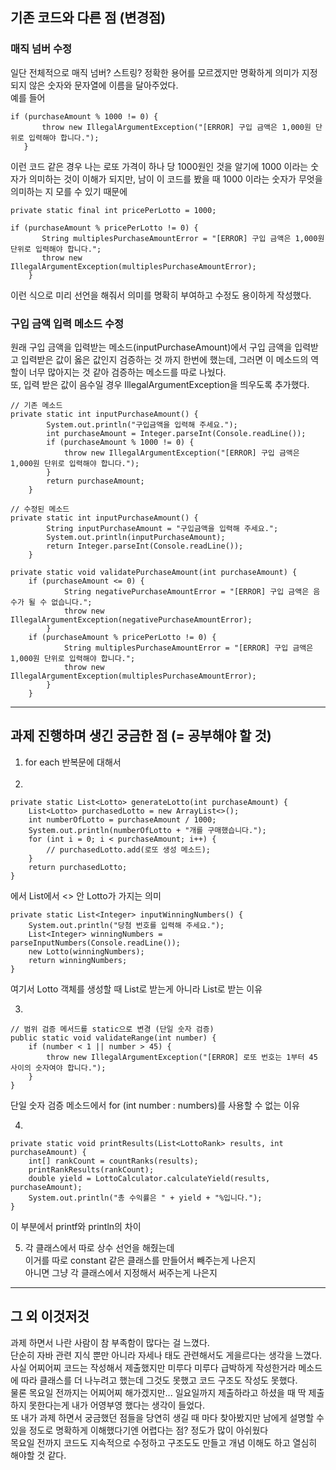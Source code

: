 ## 기존 코드와 다른 점 (변경점)

### 매직 넘버 수정

일단 전체적으로 매직 넘버? 스트링? 정확한 용어를 모르겠지만 명확하게 의미가 지정되지 않은 숫자와 문자열에 이름을 달아주었다.<br/>
예를 들어<br/>
```
if (purchaseAmount % 1000 != 0) {
       throw new IllegalArgumentException("[ERROR] 구입 금액은 1,000원 단위로 입력해야 합니다.");
   }
```
이런 코드 같은 경우 나는 로또 가격이 하나 당 1000원인 것을 알기에 1000 이라는 숫자가 의미하는 것이 이해가 되지만, 남이 이 코드를 봤을 때 1000 이라는 숫자가 무엇을 의미하는 지 모를 수 있기 때문에<br/>
```
private static final int pricePerLotto = 1000;

if (purchaseAmount % pricePerLotto != 0) {
       String multiplesPurchaseAmountError = "[ERROR] 구입 금액은 1,000원 단위로 입력해야 합니다.";
       throw new IllegalArgumentException(multiplesPurchaseAmountError);
    }
```
이런 식으로 미리 선언을 해줘서 의미를 명확히 부여하고 수정도 용이하게 작성했다.

### 구입 금액 입력 메소드 수정

원래 구입 금액을 입력받는 메소드(inputPurchaseAmount)에서 구입 금액을 입력받고 입력받은 값이 옳은 값인지 검증하는 것 까지 한번에 했는데, 그러면 이 메소드의 역할이 너무 많아지는 것 같아 검증하는 메소드를 따로 나눴다.<br/>
또, 입력 받은 값이 음수일 경우 IllegalArgumentException을 띄우도록 추가했다.<br/>

```
// 기존 메소드
private static int inputPurchaseAmount() {
        System.out.println("구입금액을 입력해 주세요.");
        int purchaseAmount = Integer.parseInt(Console.readLine());
        if (purchaseAmount % 1000 != 0) {
            throw new IllegalArgumentException("[ERROR] 구입 금액은 1,000원 단위로 입력해야 합니다.");
        }
        return purchaseAmount;
    }
```

```
// 수정된 메소드
private static int inputPurchaseAmount() {
        String inputPurchaseAmount = "구입금액을 입력해 주세요.";
        System.out.println(inputPurchaseAmount);
        return Integer.parseInt(Console.readLine());
    }

private static void validatePurchaseAmount(int purchaseAmount) {
    if (purchaseAmount <= 0) {
            String negativePurchaseAmountError = "[ERROR] 구입 금액은 음수가 될 수 없습니다.";
            throw new IllegalArgumentException(negativePurchaseAmountError);
        }
    if (purchaseAmount % pricePerLotto != 0) {
            String multiplesPurchaseAmountError = "[ERROR] 구입 금액은 1,000원 단위로 입력해야 합니다.";
            throw new IllegalArgumentException(multiplesPurchaseAmountError);
        }
    }
```
---

## 과제 진행하며 생긴 궁금한 점 (= 공부해야 할 것)

1. for each 반복문에 대해서<br/>
   <br/>
2. 
```
private static List<Lotto> generateLotto(int purchaseAmount) {
    List<Lotto> purchasedLotto = new ArrayList<>();
    int numberOfLotto = purchaseAmount / 1000;
    System.out.println(numberOfLotto + "개를 구매했습니다.");
    for (int i = 0; i < purchaseAmount; i++) {
        // purchasedLotto.add(로또 생성 메소드);
    }
    return purchasedLotto;
}
```
에서 List<Lotto>에서 <> 안 Lotto가 가지는 의미<br/>

```
private static List<Integer> inputWinningNumbers() {
    System.out.println("당첨 번호를 입력해 주세요.");
    List<Integer> winningNumbers = parseInputNumbers(Console.readLine());
    new Lotto(winningNumbers);
    return winningNumbers;
}
```
여기서 Lotto 객체를 생성할 때 List<Lotto>로 받는게 아니라 List<Integer>로 받는 이유<br/>

3. 
```
// 범위 검증 메서드를 static으로 변경 (단일 숫자 검증)
public static void validateRange(int number) {
    if (number < 1 || number > 45) {
        throw new IllegalArgumentException("[ERROR] 로또 번호는 1부터 45 사이의 숫자여야 합니다.");
    }
}
```
단일 숫자 검증 메소드에서
for (int number : numbers)를 사용할 수 없는 이유<br/>

4.
```
private static void printResults(List<LottoRank> results, int purchaseAmount) {
    int[] rankCount = countRanks(results);
    printRankResults(rankCount);
    double yield = LottoCalculator.calculateYield(results, purchaseAmount);
    System.out.println("총 수익률은 " + yield + "%입니다.");
}
```
이 부분에서 printf와 println의 차이<br/>

5. 각 클래스에서 따로 상수 선언을 해줬는데<br/>
이거를 따로 constant 같은 클래스를 만들어서 빼주는게 나은지<br/>
아니면 그냥 각 클래스에서 지정해서 써주는게 나은지

---

## 그 외 이것저것


과제 하면서 나란 사람이 참 부족함이 많다는 걸 느꼈다.<br/>
단순히 자바 관련 지식 뿐만 아니라 자세나 태도 관련해서도 게을르다는 생각을 느꼈다.<br/>
사실 어찌어찌 코드는 작성해서 제출했지만 미루다 미루다 급박하게 작성한거라 메소드에 따라 클래스를 더 나누려고 했는데 그것도 못했고 코드 구조도 작성도 못했다.<br/>
물론 목요일 전까지는 어찌어찌 해가겠지만... 일요일까지 제출하라고 하셨을 때 딱 제출하지 못한다는게 내가 어영부영 했다는 생각이 들었다.<br/>
또 내가 과제 하면서 궁금했던 점들을 당연히 생길 때 마다 찾아봤지만 남에게 설명할 수 있을 정도로 명확하게 이해했다기엔 어렵다는 점? 정도가 많이 아쉬웠다<br/>
목요일 전까지 코드도 지속적으로 수정하고 구조도도 만들고 개념 이해도 하고 열심히 해야할 것 같다.<br/>